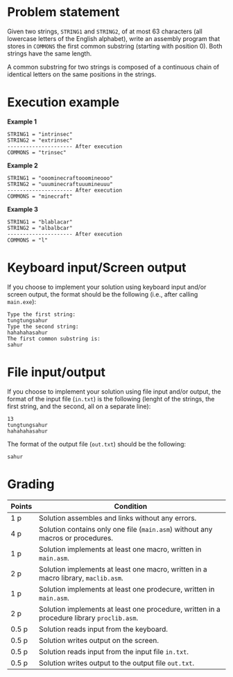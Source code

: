 # Problem statement

Given two strings, `STRING1` and `STRING2`, of at most 63 characters (all lowercase letters of the English alphabet), write an assembly program that stores in `COMMONS` the first common substring (starting with position 0). Both strings have the same length.

A common substring for two strings is composed of a continuous chain of identical letters on the same positions in the strings.

# Execution example

**Example 1**
```
STRING1 = "intrinsec"
STRING2 = "extrinsec"
--------------------- After execution
COMMONS = "trinsec"
```

**Example 2**
```
STRING1 = "ooominecraftooomineooo"
STRING2 = "uuuminecraftuuumineuuu"
--------------------- After execution
COMMONS = "minecraft"
```

**Example 3**
```
STRING1 = "blablacar"
STRING2 = "albalbcar"
--------------------- After execution
COMMONS = "l"
```

# Keyboard input/Screen output

If you choose to implement your solution using keyboard input and/or screen output, the format should be the following (i.e., after calling `main.exe`):

```
Type the first string:
tungtungsahur
Type the second string:
hahahahasahur
The first common substring is:
sahur
```

# File input/output

If you choose to implement your solution using file input and/or output, the format of the input file (`in.txt`) is the following (lenght of the strings, the first string, and the second, all on a separate line):

```
13
tungtungsahur
hahahahasahur
```

The format of the output file (`out.txt`) should be the following:

```
sahur
```


# Grading

Points | Condition
| - | - |
1 p | Solution assembles and links without any errors.
4 p | Solution contains only one file (`main.asm`) without any macros or procedures.
1 p | Solution implements at least one macro, written in `main.asm`.
2 p | Solution implements at least one macro, written in a macro library, `maclib.asm`.
1 p | Solution implements at least one prodecure, written in `main.asm`.
2 p | Solution implements at least one procedure, written in a procedure library `proclib.asm`.
0.5 p | Solution reads input from the keyboard.
0.5 p | Solution writes output on the screen.
0.5 p | Solution reads input from the input file `in.txt`.
0.5 p | Solution writes output to the output file `out.txt`.
